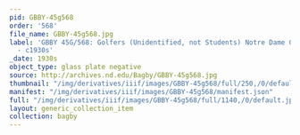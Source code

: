 ```yaml
---
pid: GBBY-45g568
order: '568'
file_name: GBBY-45g568.jpg
label: 'GBBY 45G/568: Golfers (Unidentified, not Students) Notre Dame Golf Course
  - c1930s'
_date: 1930s
object_type: glass plate negative
source: http://archives.nd.edu/Bagby/GBBY-45g568.jpg
thumbnail: "/img/derivatives/iiif/images/GBBY-45g568/full/250,/0/default.jpg"
manifest: "/img/derivatives/iiif/images/GBBY-45g568/manifest.json"
full: "/img/derivatives/iiif/images/GBBY-45g568/full/1140,/0/default.jpg"
layout: generic_collection_item
collection: bagby
---
```

